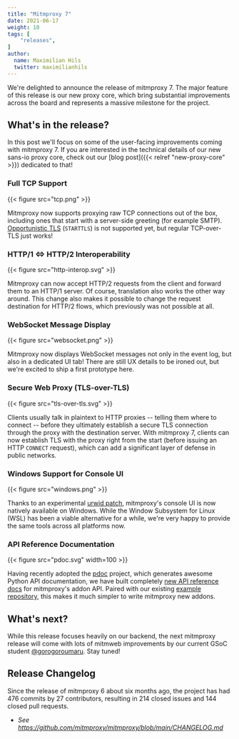 ```yaml
---
title: "Mitmproxy 7"
date: 2021-06-17
weight: 10
tags: [
    "releases",
]
author:
  name: Maximilian Hils
  twitter: maximilianhils
---
```


We're delighted to announce the release of mitmproxy 7. The major feature of this release is our new proxy core,
which bring substantial improvements across the board and represents a massive milestone for the project.

<!--more-->

## What's in the release?

In this post we'll focus on some of the user-facing improvements coming with mitmproxy 7. If you are interested
in the technical details of our new sans-io proxy core, check 
out our [blog post]({{< relref "new-proxy-core" >}}) dedicated to that!


### Full TCP Support

{{< figure src="tcp.png" >}}

Mitmproxy now supports proxying raw TCP connections out of the box, including ones that start with a server-side 
greeting (for example SMTP). [Opportunistic TLS](https://en.wikipedia.org/wiki/Opportunistic_TLS) (`STARTTLS`) is not 
supported yet, but regular TCP-over-TLS just works!


### HTTP/1 ⇔ HTTP/2 Interoperability

{{< figure src="http-interop.svg" >}}

Mitmproxy can now accept HTTP/2 requests from the client and forward them to an HTTP/1 server. Of course, 
translation also works the other way around. This change also makes it possible to change the request destination for 
HTTP/2 flows, which previously was not possible at all.

### WebSocket Message Display

{{< figure src="websocket.png" >}}

Mitmproxy now displays WebSocket messages not only in the event log, but also in a dedicated UI tab!
There are still UX details to be ironed out, but we're excited to ship a first prototype here.

### Secure Web Proxy (TLS-over-TLS)

{{< figure src="tls-over-tls.svg" >}}

Clients usually talk in plaintext to HTTP proxies -- telling them where to connect -- before they ultimately establish 
a secure TLS connection through the proxy with the destination server. With mitmproxy 7, clients can now establish TLS 
with the proxy right from the start (before issuing an HTTP `CONNECT` request), 
which can add a significant layer of defense in public networks.


### Windows Support for Console UI

{{< figure src="windows.png" >}}

Thanks to an experimental [urwid patch](https://github.com/urwid/urwid/pull/448), mitmproxy's console UI
is now natively available on Windows. While the Window Subsystem for Linux (WSL) has been a viable alternative
for a while, we're very happy to provide the same tools across all platforms now.

### API Reference Documentation

{{< figure src="pdoc.svg" width=100 >}}

Having recently adopted the [pdoc](https://pdoc.dev) project, which generates awesome Python API documentation, 
we have built completely [new API reference docs](https://docs.mitmproxy.org/archive/v7/api/events.html) for mitmproxy's 
addon API. Paired with our existing [example repository](https://github.com/mitmproxy/mitmproxy/tree/main/examples), 
this makes it much simpler to write mitmproxy new addons.

## What's next?

While this release focuses heavily on our backend, the next mitmproxy release will come with lots of mitmweb 
improvements by our current GSoC student [@gorogoroumaru](https://github.com/gorogoroumaru). Stay tuned!

## Release Changelog

Since the release of mitmproxy 6 about six months ago, the project has had 476 commits by 27 contributors, 
resulting in 214 closed issues and 144 closed pull requests.

* *See https://github.com/mitmproxy/mitmproxy/blob/main/CHANGELOG.md*

